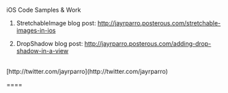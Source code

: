 iOS Code Samples & Work

1. StretchableImage blog post: <http://jayrparro.posterous.com/stretchable-images-in-ios>

2. DropShadow blog post: <http://jayrparro.posterous.com/adding-drop-shadow-in-a-view>

</br>
[http://twitter.com/jayrparro](http://twitter.com/jayrparro)



====